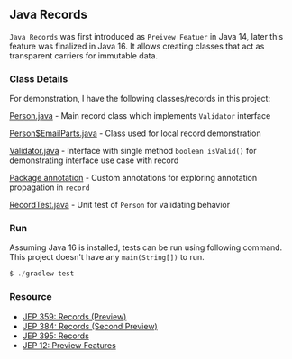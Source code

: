 ## Java Records

`Java Records` was first introduced as `Preivew Featuer` in Java 14,
later this feature was finalized in Java 16. It allows creating classes 
that act as transparent carriers for immutable data.

### Class Details

For demonstration, I have the following classes/records in this project:

[Person.java][1] - Main record class which implements `Validator` interface

[Person$EmailParts.java][2] - Class used for local record demonstration

[Validator.java][3] - Interface with single method `boolean isValid()` for demonstrating interface use case with record

[Package annotation][4] - Custom annotations for exploring annotation propagation in `record`

[RecordTest.java][5] - Unit test of `Person` for validating behavior

### Run
Assuming Java 16 is installed, tests can be run using following command. This project doesn't have any `main(String[])` to run.

```java
$ ./gradlew test
```

### Resource
* [JEP 359: Records (Preview)](https://openjdk.java.net/jeps/359)
* [JEP 384: Records (Second Preview)](https://openjdk.java.net/jeps/384)
* [JEP 395: Records](https://openjdk.java.net/jeps/395)
* [JEP 12: Preview Features](https://openjdk.java.net/jeps/12)

[1]: https://github.com/ronygomes/reference/blob/master/JavaRecords/src/main/java/me/ronygomes/reference/Person.java
[2]: https://github.com/ronygomes/reference/blob/master/JavaRecords/src/main/java/me/ronygomes/reference/Person.java#L20-L24
[3]: https://github.com/ronygomes/reference/blob/master/JavaRecords/src/main/java/me/ronygomes/reference/Validator.java
[4]: https://github.com/ronygomes/reference/blob/master/JavaRecords/src/main/java/me/ronygomes/reference/annotation
[5]: https://github.com/ronygomes/reference/blob/master/JavaRecords/src/test/java/me/ronygomes/reference/RecordTest.java
